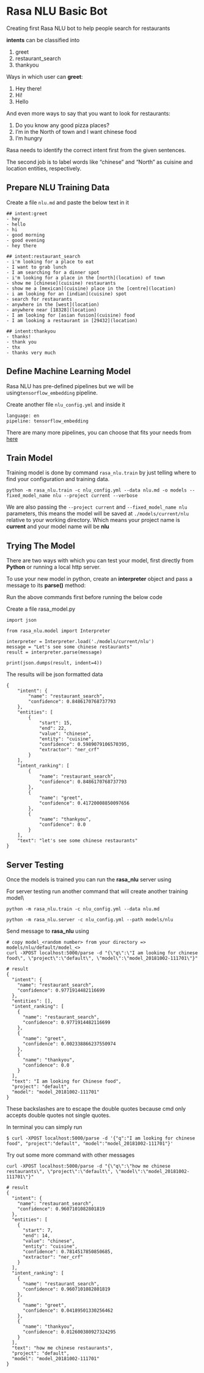 # Rasa NLU Basic Bot 
Creating first Rasa NLU bot to help people search for restaurants

**intents** can be classified into

1. greet
2. restaurant_search
3. thankyou

Ways in which user can **greet**:

1. Hey there!
2. Hi!
3. Hello

And even more ways to say that you want to look for restaurants:

1. Do you know any good pizza places?
2. I’m in the North of town and I want chinese food
3. I’m hungry

Rasa needs to identify the correct intent first from the given sentences.

The second job is to label words like “chinese” and “North” as cuisine and location 
entities, respectively.

## Prepare NLU Training Data
Create a file ```nlu.md``` and paste the below text in it

```
## intent:greet
- hey
- hello
- hi
- good morning
- good evening
- hey there

## intent:restaurant_search
- i'm looking for a place to eat
- I want to grab lunch
- I am searching for a dinner spot
- i'm looking for a place in the [north](location) of town
- show me [chinese](cuisine) restaurants
- show me a [mexican](cuisine) place in the [centre](location)
- i am looking for an [indian](cuisine) spot
- search for restaurants
- anywhere in the [west](location)
- anywhere near [18328](location)
- I am looking for [asian fusion](cuisine) food
- I am looking a restaurant in [29432](location)

## intent:thankyou
- thanks!
- thank you
- thx
- thanks very much
```

## Define Machine Learning Model
Rasa NLU has pre-defined pipelines but we will be using```tensorflow_embedding``` pipeline. 

Create another file ```nlu_config.yml``` and inside it

```
language: en
pipeline: tensorflow_embedding
```

There are many more pipelines, you can choose that fits your needs from [here](https://rasa.com/docs/nlu/choosing_pipeline/#choosing-pipeline)

## Train Model
Training model is done by command ```rasa_nlu.train``` by just telling where to find your configuration and training data.

```
python -m rasa_nlu.train -c nlu_config.yml --data nlu.md -o models --fixed_model_name nlu --project current --verbose
```

We are also passing the ```--project current``` and ```--fixed_model_name nlu``` 
parameters, this means the model will be saved at ```./models/current/nlu``` relative 
to your working directory. Which means your project name is **current** and your model
name will be **nlu**

## Trying The Model
There are two ways with which you can test your model, first directly from **Python** 
or running a local http server.

To use your new model in python, create an **interpreter** object and pass a message to its **parse()** method: 

Run the above commands first before running the below code

Create a file rasa_model.py
```
import json

from rasa_nlu.model import Interpreter

interpreter = Interpreter.load('./models/current/nlu')
message = "Let's see some chinese restaurants"
result = interpreter.parse(message)

print(json.dumps(result, indent=4))
```

The results will be json formatted data 

```
{
    "intent": {
        "name": "restaurant_search",
        "confidence": 0.8486170768737793
    },
    "entities": [
        {
            "start": 15,
            "end": 22,
            "value": "chinese",
            "entity": "cuisine",
            "confidence": 0.5989079106570395,
            "extractor": "ner_crf"
        }
    ],
    "intent_ranking": [
        {
            "name": "restaurant_search",
            "confidence": 0.8486170768737793
        },
        {
            "name": "greet",
            "confidence": 0.41720008850097656
        },
        {
            "name": "thankyou",
            "confidence": 0.0
        }
    ],
    "text": "let's see some chinese restaurants"
}
```

## Server Testing
Once the models is trained you can run the **rasa_nlu** server using

For server testing run another command that will create another training model\\

```
python -m rasa_nlu.train -c nlu_config.yml --data nlu.md
```

```
python -m rasa_nlu.server -c nlu_config.yml --path models/nlu
```

Send message to **rasa_nlu** using 

```
# copy model_<random number> from your directory => models/nlu/default/model_<>
curl -XPOST localhost:5000/parse -d "{\"q\":\"I am looking for chinese food\", \"project\":\"default\", \"model\":\"model_20181002-111701\"}"

# result
{
  "intent": {
    "name": "restaurant_search",
    "confidence": 0.9771914482116699
  },
  "entities": [],
  "intent_ranking": [
    {
      "name": "restaurant_search",
      "confidence": 0.9771914482116699
    },
    {
      "name": "greet",
      "confidence": 0.002338866237550974
    },
    {
      "name": "thankyou",
      "confidence": 0.0
    }
  ],
  "text": "I am looking for Chinese food",
  "project": "default",
  "model": "model_20181002-111701"
}
```

These backslashes are to escape the double quotes because cmd only accepts double 
quotes not single quotes.

In terminal you can simply run

```
$ curl -XPOST localhost:5000/parse -d '{"q":"I am looking for chinese food", "project":"default", "model":"model_20181002-111701"}'
```

Try out some more command with other messages

```
curl -XPOST localhost:5000/parse -d "{\"q\":\"how me chinese restaurants\", \"project\":\"default\", \"model\":\"model_20181002-111701\"}"

# result
{
  "intent": {
    "name": "restaurant_search",
    "confidence": 0.9607101082801819
  },
  "entities": [
    {
      "start": 7,
      "end": 14,
      "value": "chinese",
      "entity": "cuisine",
      "confidence": 0.7814517850850685,
      "extractor": "ner_crf"
    }
  ],
  "intent_ranking": [
    {
      "name": "restaurant_search",
      "confidence": 0.9607101082801819
    },
    {
      "name": "greet",
      "confidence": 0.04189501330256462
    },
    {
      "name": "thankyou",
      "confidence": 0.012600380927324295
    }
  ],
  "text": "how me chinese restaurants",
  "project": "default",
  "model": "model_20181002-111701"
}
```

